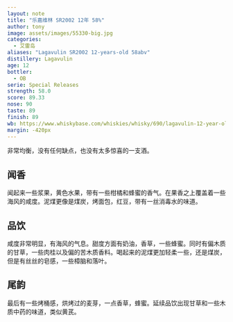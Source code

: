 ```yaml
---
layout: note
title: "乐嘉维林 SR2002 12年 58%"
author: tony
image: assets/images/55330-big.jpg
categories:
  - 艾雷岛
aliases: "Lagavulin SR2002 12-years-old 58abv"
distillery: Lagavulin
age: 12
bottler:
  - OB
serie: Special Releases
strength: 58.0
score: 89.33
nose: 90
taste: 89
finish: 89
wb: https://www.whiskybase.com/whiskies/whisky/690/lagavulin-12-year-old
margin: -420px
---
```


非常均衡，没有任何缺点，也没有太多惊喜的一支酒。
## 闻香
闻起来一些浆果，黄色水果，带有一些柑橘和蜂蜜的香气。在果香之上覆盖着一些海风的咸度。泥煤更像是煤炭，烤面包，红豆，带有一丝消毒水的味道。

## 品饮
咸度非常明显，有海风的气息。甜度方面有奶油，香草，一些蜂蜜。同时有偏木质的甘草，一些肉桂以及偏的苦木质香料。喝起来的泥煤更加轻柔一些，还是煤炭，但是有丝丝的皂感，一些樟脑和落叶。

## 尾韵
最后有一些烤桶感，烘烤过的麦芽，一点香草，蜂蜜。延续品饮出现甘草和一些木质中药的味道，类似黄芪。
